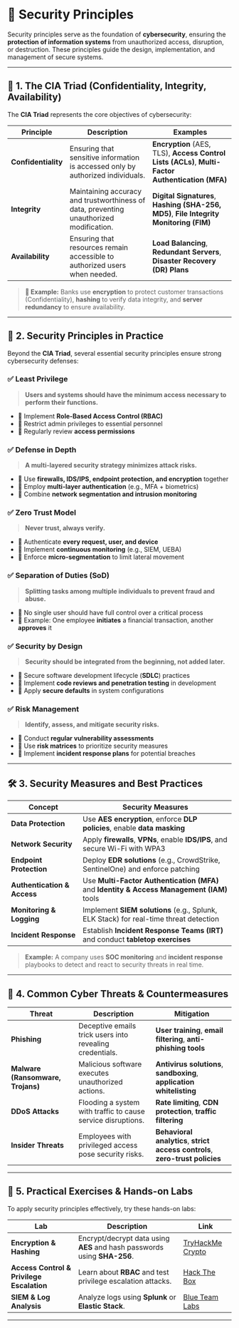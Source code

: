# 🔐 **Security Principles**

Security principles serve as the foundation of **cybersecurity**, ensuring the **protection of information systems** from unauthorized access, disruption, or destruction. These principles guide the design, implementation, and management of secure systems.

---

## 📌 **1. The CIA Triad (Confidentiality, Integrity, Availability)**

The **CIA Triad** represents the core objectives of cybersecurity:

| Principle        | Description | Examples |
|-----------------|------------|----------|
| **Confidentiality** | Ensuring that sensitive information is accessed only by authorized individuals. | **Encryption** (AES, TLS), **Access Control Lists (ACLs)**, **Multi-Factor Authentication (MFA)** |
| **Integrity** | Maintaining accuracy and trustworthiness of data, preventing unauthorized modification. | **Digital Signatures**, **Hashing (SHA-256, MD5)**, **File Integrity Monitoring (FIM)** |
| **Availability** | Ensuring that resources remain accessible to authorized users when needed. | **Load Balancing**, **Redundant Servers**, **Disaster Recovery (DR) Plans** |

> **🔹 Example:** Banks use **encryption** to protect customer transactions (Confidentiality), **hashing** to verify data integrity, and **server redundancy** to ensure availability.

---

## 🔐 **2. Security Principles in Practice**

Beyond the **CIA Triad**, several essential security principles ensure strong cybersecurity defenses:

### ✅ **Least Privilege**
> **Users and systems should have the minimum access necessary to perform their functions.**
- 🔹 Implement **Role-Based Access Control (RBAC)**
- 🔹 Restrict admin privileges to essential personnel
- 🔹 Regularly review **access permissions**

### ✅ **Defense in Depth**
> **A multi-layered security strategy minimizes attack risks.**
- 🔹 Use **firewalls, IDS/IPS, endpoint protection, and encryption** together
- 🔹 Employ **multi-layer authentication** (e.g., MFA + biometrics)
- 🔹 Combine **network segmentation and intrusion monitoring**

### ✅ **Zero Trust Model**
> **Never trust, always verify.**
- 🔹 Authenticate **every request, user, and device**
- 🔹 Implement **continuous monitoring** (e.g., SIEM, UEBA)
- 🔹 Enforce **micro-segmentation** to limit lateral movement

### ✅ **Separation of Duties (SoD)**
> **Splitting tasks among multiple individuals to prevent fraud and abuse.**
- 🔹 No single user should have full control over a critical process
- 🔹 Example: One employee **initiates** a financial transaction, another **approves** it

### ✅ **Security by Design**
> **Security should be integrated from the beginning, not added later.**
- 🔹 Secure software development lifecycle (**SDLC**) practices
- 🔹 Implement **code reviews and penetration testing** in development
- 🔹 Apply **secure defaults** in system configurations

### ✅ **Risk Management**
> **Identify, assess, and mitigate security risks.**
- 🔹 Conduct **regular vulnerability assessments**
- 🔹 Use **risk matrices** to prioritize security measures
- 🔹 Implement **incident response plans** for potential breaches


---

## 🛠️ **3. Security Measures and Best Practices**

| Concept | Security Measures |
|---------|------------------|
| **Data Protection** | Use **AES encryption**, enforce **DLP policies**, enable **data masking** |
| **Network Security** | Apply **firewalls**, **VPNs**, enable **IDS/IPS**, and secure Wi-Fi with WPA3 |
| **Endpoint Protection** | Deploy **EDR solutions** (e.g., CrowdStrike, SentinelOne) and enforce patching |
| **Authentication & Access** | Use **Multi-Factor Authentication (MFA)** and **Identity & Access Management (IAM)** tools |
| **Monitoring & Logging** | Implement **SIEM solutions** (e.g., Splunk, ELK Stack) for real-time threat detection |
| **Incident Response** | Establish **Incident Response Teams (IRT)** and conduct **tabletop exercises** |

> **Example:** A company uses **SOC monitoring** and **incident response** playbooks to detect and react to security threats in real time.

---

## 🎯 **4. Common Cyber Threats & Countermeasures**

| Threat | Description | Mitigation |
|--------|------------|------------|
| **Phishing** | Deceptive emails trick users into revealing credentials. | **User training**, **email filtering**, **anti-phishing tools** |
| **Malware (Ransomware, Trojans)** | Malicious software executes unauthorized actions. | **Antivirus solutions**, **sandboxing**, **application whitelisting** |
| **DDoS Attacks** | Flooding a system with traffic to cause service disruptions. | **Rate limiting**, **CDN protection**, **traffic filtering** |
| **Insider Threats** | Employees with privileged access pose security risks. | **Behavioral analytics**, **strict access controls**, **zero-trust policies** |

---

## 🚀 **5. Practical Exercises & Hands-on Labs**
To apply security principles effectively, try these hands-on labs:

| Lab | Description | Link |
|-----|------------|------|
| **Encryption & Hashing** | Encrypt/decrypt data using **AES** and hash passwords using **SHA-256**. | [TryHackMe Crypto](https://tryhackme.com/) |
| **Access Control & Privilege Escalation** | Learn about **RBAC** and test privilege escalation attacks. | [Hack The Box](https://www.hackthebox.com/) |
| **SIEM & Log Analysis** | Analyze logs using **Splunk** or **Elastic Stack**. | [Blue Team Labs](https://blueteamlabs.online/) |

---
